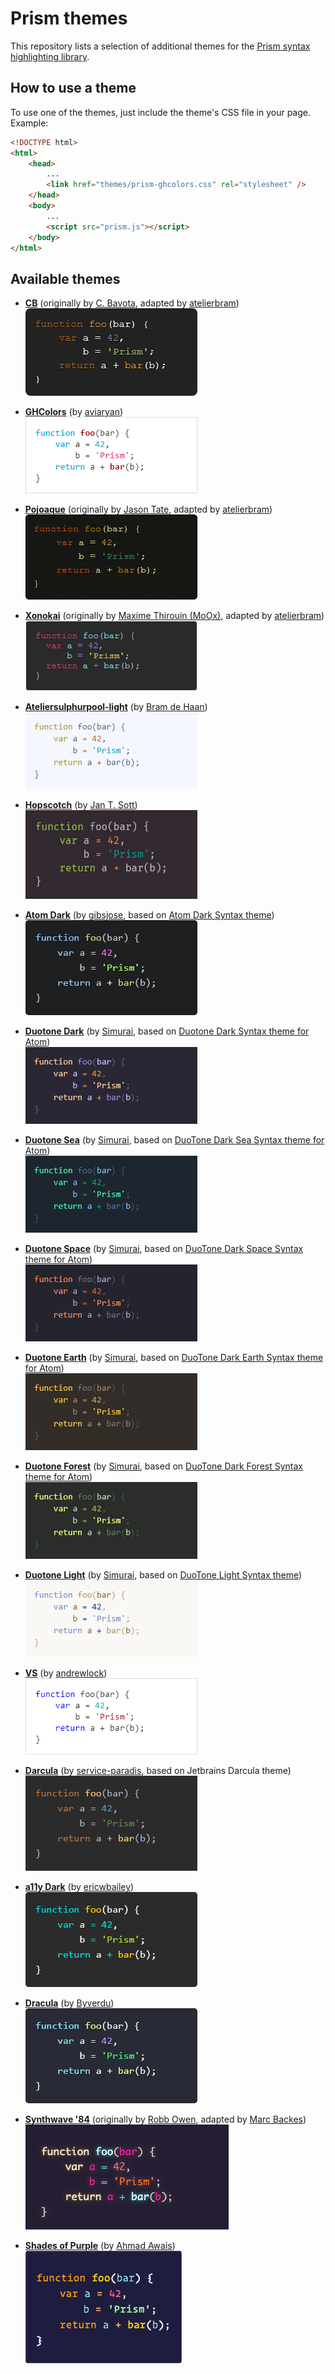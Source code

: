 # Prism themes

This repository lists a selection of additional themes for the [Prism syntax highlighting library](http://prismjs.com/).

## How to use a theme

To use one of the themes, just include the theme's CSS file in your page. Example:

```html
<!DOCTYPE html>
<html>
    <head>
        ...
        <link href="themes/prism-ghcolors.css" rel="stylesheet" />
    </head>
    <body>
        ...
        <script src="prism.js"></script>
    </body>
</html>
```

## Available themes

* [__CB__](themes/prism-cb.css) (originally by [C. Bavota](https://bitbucket.org/cbavota), adapted by [atelierbram](https://github.com/atelierbram))<br />
[![CB](screenshots/prism-cb.png)](themes/prism-cb.css)

* [__GHColors__](themes/prism-ghcolors.css) (by [aviaryan](https://github.com/aviaryan))<br />
[![GHColors](screenshots/prism-ghcolors.png)](themes/prism-ghcolors.css)

* [__Pojoaque__](themes/prism-pojoaque.css) (originally by [Jason Tate](http://web-cms-designs.com/ftopict-10-pojoaque-style-for-highlight-js-code-highlighter.html), adapted by [atelierbram](https://github.com/atelierbram))<br />
[![Pojoaque](screenshots/prism-pojoaque.png)](themes/prism-pojoaque.css)

* [__Xonokai__](themes/prism-xonokai.css) (originally by [Maxime Thirouin (MoOx)](https://github.com/MoOx), adapted by [atelierbram](https://github.com/atelierbram))<br />
[![Xonokai](screenshots/prism-xonokai.png)](themes/prism-xonokai.css)

* [__Ateliersulphurpool-light__](themes/prism-base16-ateliersulphurpool.light.css) (by [Bram de Haan](https://github.com/atelierbram))<br />
[![Ateliersulpherpool-light](screenshots/prism-base16-ateliersulphurpool.light.png)](themes/prism-base16-ateliersulphurpool.light.css)

* [__Hopscotch__](themes/prism-hopscotch.css) (by [Jan T. Sott](https://github.com/idleberg))<br />
[![Hopscotch](screenshots/prism-hopscotch.png)](themes/prism-hopscotch.css)

* [__Atom Dark__](themes/prism-atom-dark.css) (by [gibsjose](https://github.com/gibsjose), based on [Atom Dark Syntax theme](https://github.com/atom/atom-dark-syntax))<br />
[![Atom Dark](screenshots/prism-atom-dark.png)](themes/prism-atom-dark.css)

* [__Duotone Dark__](themes/prism-duotone-dark.css) (by [Simurai](https://github.com/simurai), based on [Duotone Dark Syntax theme for Atom](https://github.com/simurai/duotone-dark-syntax))<br />
[![Duotone Dark](screenshots/prism-duotone-dark.png)](themes/prism-duotone-dark.css)

* [__Duotone Sea__](themes/prism-duotone-sea.css) (by [Simurai](https://github.com/simurai), based on [DuoTone Dark Sea Syntax theme for Atom](https://github.com/simurai/duotone-dark-sea-syntax))<br />
[![Duotone Sea](screenshots/prism-duotone-sea.png)](themes/prism-duotone-sea.css)

* [__Duotone Space__](themes/prism-duotone-space.css) (by [Simurai](https://github.com/simurai), based on [DuoTone Dark Space Syntax theme for Atom](https://github.com/simurai/duotone-dark-space-syntax))<br />
[![Duotone Space](screenshots/prism-duotone-space.png)](themes/prism-duotone-space.css)

* [__Duotone Earth__](themes/prism-duotone-earth.css) (by [Simurai](https://github.com/simurai), based on [DuoTone Dark Earth Syntax theme for Atom](https://github.com/simurai/duotone-dark-earth-syntax))<br />
[![Duotone Earth](screenshots/prism-duotone-earth.png)](themes/prism-duotone-earth.css)

* [__Duotone Forest__](themes/prism-duotone-forest.css) (by [Simurai](https://github.com/simurai), based on [DuoTone Dark Forest Syntax theme for Atom](https://github.com/simurai/duotone-dark-forest-syntax))<br />
[![Duotone Forest](screenshots/prism-duotone-forest.png)](themes/prism-duotone-forest.css)

* [__Duotone Light__](themes/prism-duotone-light.css) (by [Simurai](https://github.com/simurai), based on [DuoTone Light Syntax theme](https://github.com/simurai/duotone-light-syntax))<br />
[![Duotone Light](screenshots/prism-duotone-light.png)](themes/prism-duotone-light.css)

* [__VS__](themes/prism-vs.css) (by [andrewlock](https://github.com/andrewlock))<br />
[![VS](screenshots/prism-vs.png)](themes/prism-vs.css)

* [__Darcula__](themes/prism-darcula.css) (by [service-paradis](https://github.com/service-paradis), based on Jetbrains Darcula theme)<br />
[![Darcula](screenshots/prism-darcula.png)](themes/prism-darcula.css)

* [__a11y Dark__](themes/prism-a11y-dark.css) (by [ericwbailey](https://github.com/ericwbailey))<br />
[![a11y Dark](screenshots/prism-a11y-dark.png)](themes/prism-a11y-dark.css)

* [__Dracula__](themes/prism-dracula.css) (by [Byverdu](https://github.com/byverdu))<br />
[![a11y Dark](screenshots/prism-dracula.png)](themes/prism-dracula.css)

* [__Synthwave '84__](themes/prism-synthwave84.css) (originally by [Robb Owen](https://github.com/robb0wen), adapted by [Marc Backes](https://github.com/themarcba))<br />
[![Synthwave '84](screenshots/prism-synthwave84.png)](themes/prism-synthwave84.css)

* [__Shades of Purple__](themes/prism-shades-of-purple.css) (by [Ahmad Awais](https://github.com/ahmadawais))<br />
[![Shades of Purple](screenshots/prism-shades-of-purple.png)](themes/prism-shades-of-purple.css)
